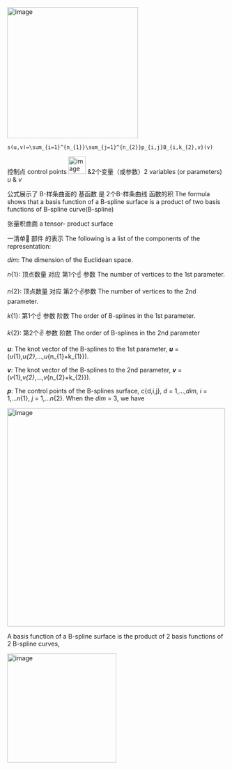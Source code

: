 
<img width="300" alt="image" src="https://github.com/ChenxingWang93/ComputationalGeometry/assets/31954987/9ff9406b-57f5-4d64-8761-9e6e4d18679c">

```
s(u,v)=\sum_{i=1}^{n_{1}}\sum_{j=1}^{n_{2}}p_{i,j}B_{i,k_{2},v}(v)
```

控制点 control points <img width="40" alt="image" src="https://github.com/ChenxingWang93/ComputationalGeometry/assets/31954987/1ce47d21-5c98-496c-9c93-84bd3ba27be7"> &2个变量（或参数）2 variables (or parameters) _u_ & _v_

公式展示了 B-样条曲面的 基函数 是 2个B-样条曲线 函数的积 The formula shows that a basis function of a B-spline surface is a product of two basis functions of B-spline curve(B-spline)

张量积曲面 a tensor- product surface

一清单🧾 部件 的表示 The following is a list of the components of the representation:

_dim_: The dimension of the Euclidean space.

_n_{1}: 顶点数量 对应 第1个☝️ 参数 The number of vertices to the 1st parameter.

_n_{2}: 顶点数量 对应 第2个✌️参数 The number of vertices to the 2nd parameter.

_k_{1}: 第1个☝️ 参数 阶数 The order of B-splines in the 1st parameter.

_k_{2}: 第2个✌️ 参数 阶数 The order of B-splines in the 2nd parameter

***u***: The knot vector of the B-splines to the 1st parameter, ***u*** = (_u_{1}_,_u_{2}_,...,_u_{n_{1}+k_{1}}).

***v***: The knot vector of the B-splines to the 2nd parameter, ***v*** = (_v_{1}_,_v_{2}_,...,_v_{n_{2}+k_{2}}).

***p***: The control points of the B-splines surface, _c_{d,i,j}, _d_ = 1,...,_dim_, _i_ = 1,..._n_{1}, _j_ = 1,..._n_{2}.
When the _dim_ = 3, we have 

<img width="500" alt="image" src="https://github.com/ChenxingWang93/ComputationalGeometry/assets/31954987/fb7cd971-788f-4d0f-9dcc-8db6ca8f44d6">


A basis function of a B-spline surface is the product of 2 basis functions of 2 B-spline curves,

<img width="250" alt="image" src="https://github.com/ChenxingWang93/ComputationalGeometry/assets/31954987/37b84b0a-d313-4aea-b934-67bc66c6e59d">

